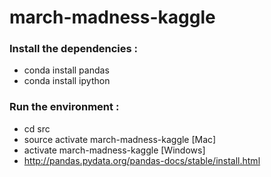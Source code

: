 # march-madness-kaggle
### Install the dependencies :
* conda install pandas
* conda install ipython

### Run the environment :
* cd src
* source activate march-madness-kaggle [Mac]
* activate march-madness-kaggle [Windows]
* http://pandas.pydata.org/pandas-docs/stable/install.html
